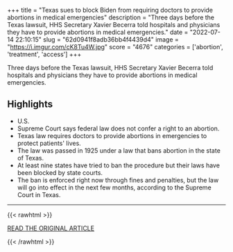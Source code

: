 +++
title = "Texas sues to block Biden from requiring doctors to provide abortions in medical emergencies"
description = "Three days before the Texas lawsuit, HHS Secretary Xavier Becerra told hospitals and physicians they have to provide abortions in medical emergencies."
date = "2022-07-14 22:10:15"
slug = "62d0941f8adb36bb4f4439d4"
image = "https://i.imgur.com/cK8Tu4W.jpg"
score = "4676"
categories = ['abortion', 'treatment', 'access']
+++

Three days before the Texas lawsuit, HHS Secretary Xavier Becerra told hospitals and physicians they have to provide abortions in medical emergencies.

## Highlights

- U.S.
- Supreme Court says federal law does not confer a right to an abortion.
- Texas law requires doctors to provide abortions in emergencies to protect patients' lives.
- The law was passed in 1925 under a law that bans abortion in the state of Texas.
- At least nine states have tried to ban the procedure but their laws have been blocked by state courts.
- The ban is enforced right now through fines and penalties, but the law will go into effect in the next few months, according to the Supreme Court in Texas.

---

{{< rawhtml >}}
  <p class="article-category">
    <a target="_blank" href="https://www.cnbc.com/2022/07/14/texas-sues-biden-administration-over-abortion-rule.html?utm_term=Autofeed&amp;utm_medium=Social&amp;utm_content=Main&amp;utm_source=Twitter#Echobox=1657821202">READ THE ORIGINAL ARTICLE</a>
  </p>
{{< /rawhtml >}}
